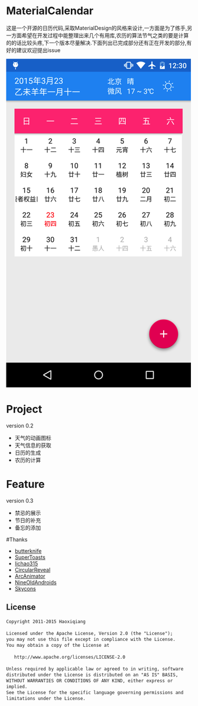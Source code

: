 # MaterialCalendar
这是一个开源的日历代码,采取MaterialDesign的风格来设计,一方面是为了练手,另一方面希望在开发过程中能整理出来几个有用库,农历的算法节气之类的要是计算的的话比较头疼,下一个版本尽量解决.下面列出已完成部分还有正在开发的部分,有好的建议欢迎提出issue

![image](art/screenshot.png)

# Project

version 0.2

* 天气的动画图标
* 天气信息的获取
* 日历的生成
* 农历的计算

# Feature

version 0.3

* 禁忌的展示
* 节日的补充
* 备忘的添加

#Thanks

* [butterknife](https://github.com/JakeWharton/butterknife)
* [SuperToasts](https://github.com/JohnPersano/SuperToasts)
* [lichao315](https://github.com/lichao315/Calendar)
* [CircularReveal](https://github.com/ozodrukh/CircularReveal)
* [ArcAnimator](https://github.com/asyl/ArcAnimator)
* [NineOldAndroids](https://github.com/JakeWharton/NineOldAndroids/)
* [Skycons](https://github.com/torryharris/Skycons)


## License

    Copyright 2011-2015 Haoxiqiang

    Licensed under the Apache License, Version 2.0 (the "License");
    you may not use this file except in compliance with the License.
    You may obtain a copy of the License at

       http://www.apache.org/licenses/LICENSE-2.0

    Unless required by applicable law or agreed to in writing, software
    distributed under the License is distributed on an "AS IS" BASIS,
    WITHOUT WARRANTIES OR CONDITIONS OF ANY KIND, either express or implied.
    See the License for the specific language governing permissions and
    limitations under the License.